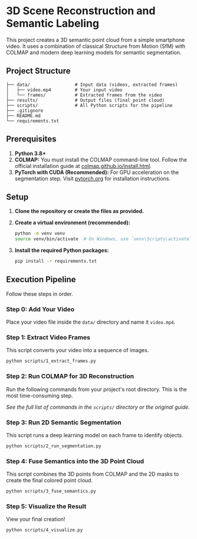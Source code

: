 # 3D Scene Reconstruction and Semantic Labeling

This project creates a 3D semantic point cloud from a simple smartphone video. It uses a combination of classical Structure from Motion (SfM) with COLMAP and modern deep learning models for semantic segmentation.

## Project Structure

```
├── data/                 # Input data (videos, extracted frames)
│   ├── video.mp4         # Your input video
│   └── frames/           # Extracted frames from the video
├── results/              # Output files (final point cloud)
├── scripts/              # All Python scripts for the pipeline
├── .gitignore
├── README.md
└── requirements.txt
```

## Prerequisites

1.  **Python 3.8+**
2.  **COLMAP:** You must install the COLMAP command-line tool. Follow the official installation guide at [colmap.github.io/install.html](https://colmap.github.io/install.html).
3.  **PyTorch with CUDA (Recommended):** For GPU acceleration on the segmentation step. Visit [pytorch.org](https://pytorch.org/) for installation instructions.

## Setup

1.  **Clone the repository or create the files as provided.**

2.  **Create a virtual environment (recommended):**
    ```bash
    python -m venv venv
    source venv/bin/activate  # On Windows, use `venv\Scripts\activate`
    ```

3.  **Install the required Python packages:**
    ```bash
    pip install -r requirements.txt
    ```

## Execution Pipeline

Follow these steps in order.

### Step 0: Add Your Video

Place your video file inside the `data/` directory and name it `video.mp4`.

### Step 1: Extract Video Frames

This script converts your video into a sequence of images.
```bash
python scripts/1_extract_frames.py
```

### Step 2: Run COLMAP for 3D Reconstruction

Run the following commands from your project's root directory. This is the most time-consuming step.

*See the full list of commands in the `scripts/` directory or the original guide.*

### Step 3: Run 2D Semantic Segmentation

This script runs a deep learning model on each frame to identify objects.
```bash
python scripts/2_run_segmentation.py
```

### Step 4: Fuse Semantics into the 3D Point Cloud

This script combines the 3D points from COLMAP and the 2D masks to create the final colored point cloud.
```bash
python scripts/3_fuse_semantics.py
```

### Step 5: Visualize the Result

View your final creation!
```bash
python scripts/4_visualize.py
```